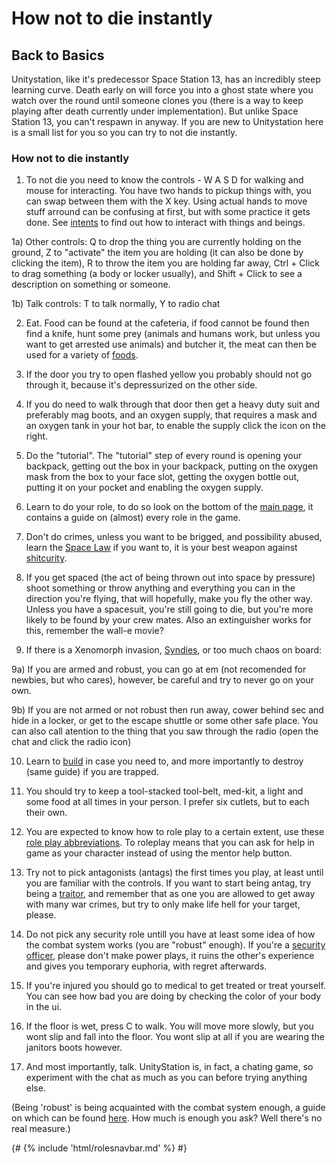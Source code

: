 # How not to die instantly

## Back to Basics

Unitystation, like it's predecessor Space Station 13, has an incredibly steep learning curve. Death early on will force you into a ghost state where you watch over the round until someone clones you (there is a way to keep playing after death currently under implementation). But unlike Space Station 13, you can't respawn in anyway. If you are new to Unitystation here is a small list for you so you can try to not die instantly. 


### How not to die instantly

1) To not die you need to know the controls - W A S D for walking and mouse for interacting. You have two hands to pickup things with, you can swap between them with the X key. Using actual hands to move stuff arround can be confusing at first, but with some practice it gets done. See [intents](Intents.md) to find out how to interact with things and beings.
    
1a) Other controls: Q to drop the thing you are currently holding on the ground, Z to "activate" the item you are holding (it can also be done by clicking the item), R to throw the item you are holding far away, Ctrl + Click to drag something (a body or locker usually), and Shift + Click to see a description on something or someone.
    
1b) Talk controls: T to talk normally, Y to radio chat


2) Eat. Food can be found at the cafeteria, if food cannot be found then find a knife, hunt some prey (animals and humans work, but unless you want to get arrested use animals) and butcher it, the meat can then be used for a variety of [foods](Cooking.md).


3) If the door you try to open flashed yellow you probably should not go through it, because it's depressurized on the other side.


4) If you do need to walk through that door then get a heavy duty suit and preferably mag boots, and an oxygen supply, that requires a mask and an oxygen tank in your hot bar, to enable the supply click the icon on the right.


5) Do the "tutorial". The "tutorial" step of every round is opening your backpack, getting out the box in your backpack, putting on the oxygen mask from the box to your face slot, getting the oxygen bottle out, putting it on your pocket and enabling the oxygen supply.


6) Learn to do your role, to do so look on the bottom of the [main page](Main-page.md), it contains a guide on (almost) every role in the game.


7) Don't do crimes, unless you want to be brigged, and possibility abused, learn the [Space Law](Space-Law.md) if you want to, it is your best weapon against [shitcurity](Shitsec.md).


8) If you get spaced (the act of being thrown out into space by pressure) shoot something or throw anything and everything you can in the direction you're flying, that will hopefully, make you fly the other way. Unless you have a spacesuit, you're still going to die, but you're more likely to be found by your crew mates. Also an extinguisher works for this, remember the wall-e movie?


9) If there is a Xenomorph invasion, [Syndies](Nuclear-Emergency.md), or too much chaos on board:


9a) If you are armed and robust, you can go at em (not recomended for newbies, but who cares), however, be careful and try to never go on your own.


9b) If you are not armed or not robust then run away, cower behind sec and hide in a locker, or get to the escape shuttle or some other safe place. You can also call atention to the thing that you saw through the radio (open the chat and click the radio icon)


10) Learn to [build](Construction.md) in case you need to, and more importantly to destroy (same guide) if you are trapped.


11) You should try to keep a tool-stacked tool-belt, med-kit, a light and some food at all times in your person. I prefer six cutlets, but to each their own.


12) You are expected to know how to role play to a certain extent, use these [role play abbreviations](RP-words-and-abbreviations.md). To roleplay means that you can ask for help in game as your character instead of using the mentor help button.


13) Try not to pick antagonists (antags) the first times you play, at least until you are familiar with the controls. If you want to start being antag, try being a [traitor](Traitor.md), and remember that as one you are allowed to get away with many war crimes, but try to only make life hell for your target, please.


14) Do not pick any security role untill you have at least some idea of how the combat system works (you are "robust" enough). If you're a [security officer](Security.md), please don't make power plays, it ruins the other's experience and gives you temporary euphoria, with regret afterwards.


15) If you're injured you should go to medical to get treated or treat yourself. You can see how bad you are doing by checking the color of your body in the ui.


16) If the floor is wet, press C to walk. You will move more slowly, but you wont slip and fall into the floor. You wont slip at all if you are wearing the janitors boots however.


17) And most importantly, talk. UnityStation is, in fact, a chating game, so experiment with the chat as much as you can before trying anything else.


(Being 'robust' is being acquainted with the combat system enough, a guide on which can be found [here](Combat.md). How much is enough you ask? Well there's no real measure.)

  {# {% include 'html/rolesnavbar.md' %} #}
